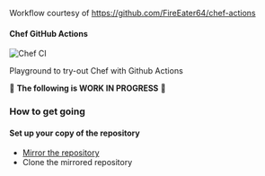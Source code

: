 Workflow courtesy of https://github.com/FireEater64/chef-actions

#### Chef GitHub Actions
![Chef CI](https://github.com/Affraes-Organisation/actions-chef-example/workflows/CI/badge.svg)

Playground to try-out Chef with Github Actions

<!--

 ### Protected Branches

[//]: # This copy of the repository has protected branches turned on, `master`can only be pushed/merged to upon a successful CI run.
-->

:construction: **The following is WORK IN PROGRESS** :construction:

### How to get going


#### Set up your copy of the repository

- [Mirror the repository](https://help.github.com/en/github/creating-cloning-and-archiving-repositories/duplicating-a-repository)
- Clone the mirrored repository
